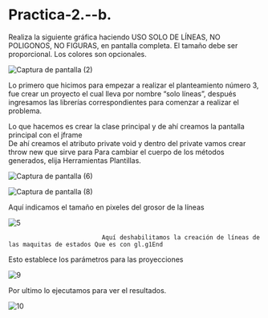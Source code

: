 # Practica-2.--b.

Realiza la siguiente gráfica haciendo USO SOLO DE LÍNEAS, NO POLIGONOS, NO FIGURAS, en
pantalla completa. El tamaño debe ser proporcional. Los colores son opcionales. 

![Captura de pantalla (2)](https://user-images.githubusercontent.com/71291276/94319275-de949480-ff4f-11ea-96fb-c20d6460fcb8.png)


Lo primero que hicimos para empezar a realizar el planteamiento número 3, fue crear un proyecto el cual lleva por nombre “solo líneas”, después ingresamos las librerías correspondientes para comenzar a realizar el problema.

Lo que hacemos es crear la clase principal y de ahí creamos la pantalla principal con el jframe  
De ahí creamos el atributo private void y dentro del private vamos crear throw new que sirve para Para cambiar el cuerpo de los métodos generados, elija Herramientas Plantillas.


![Captura de pantalla (6)](https://user-images.githubusercontent.com/71291276/94321396-0afedf80-ff55-11ea-9cbd-7e0df3f4cee9.png)

![Captura de pantalla (8)](https://user-images.githubusercontent.com/71291276/94321516-5b763d00-ff55-11ea-8a21-1c4e9f2aafb2.png)


   Aquí indicamos el tamaño en pixeles del grosor de la líneas
   
![5](https://user-images.githubusercontent.com/71291276/94321547-86609100-ff55-11ea-8a07-f58e7c6942d4.png)                  

                             
                            
                              
                              Aquí deshabilitamos la creación de líneas de las maquitas de estados Que es con gl.g1End
Esto establece los parámetros para las proyecciones

![9](https://user-images.githubusercontent.com/71291276/94320690-354f9d80-ff53-11ea-85b0-8b0b63736f24.png)


Por ultimo lo ejecutamos para ver el resultados.

![10](https://user-images.githubusercontent.com/71291276/94320633-13561b00-ff53-11ea-80f5-2d4f7470ce1f.png)
